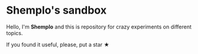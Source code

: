 # Shemplo's sandbox

Hello, I'm **Shemplo** and this is repository for 
crazy experiments on different topics.

If you found it useful, please, put a star ★